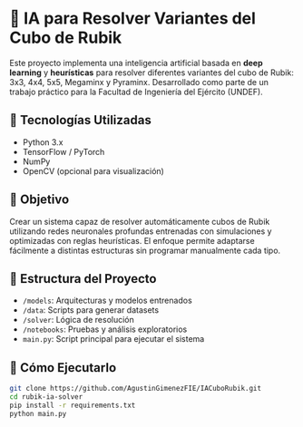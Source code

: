 # 🧠 IA para Resolver Variantes del Cubo de Rubik

Este proyecto implementa una inteligencia artificial basada en **deep learning** y **heurísticas** para resolver diferentes variantes del cubo de Rubik: 3x3, 4x4, 5x5, Megaminx y Pyraminx. Desarrollado como parte de un trabajo práctico para la Facultad de Ingeniería del Ejército (UNDEF).

## 🚀 Tecnologías Utilizadas

- Python 3.x  
- TensorFlow / PyTorch  
- NumPy  
- OpenCV (opcional para visualización)  

## 🎯 Objetivo

Crear un sistema capaz de resolver automáticamente cubos de Rubik utilizando redes neuronales profundas entrenadas con simulaciones y optimizadas con reglas heurísticas. El enfoque permite adaptarse fácilmente a distintas estructuras sin programar manualmente cada tipo.

## 📁 Estructura del Proyecto

- `/models`: Arquitecturas y modelos entrenados  
- `/data`: Scripts para generar datasets  
- `/solver`: Lógica de resolución  
- `/notebooks`: Pruebas y análisis exploratorios  
- `main.py`: Script principal para ejecutar el sistema  

## 🧪 Cómo Ejecutarlo

```bash
git clone https://github.com/AgustinGimenezFIE/IACuboRubik.git
cd rubik-ia-solver
pip install -r requirements.txt
python main.py
